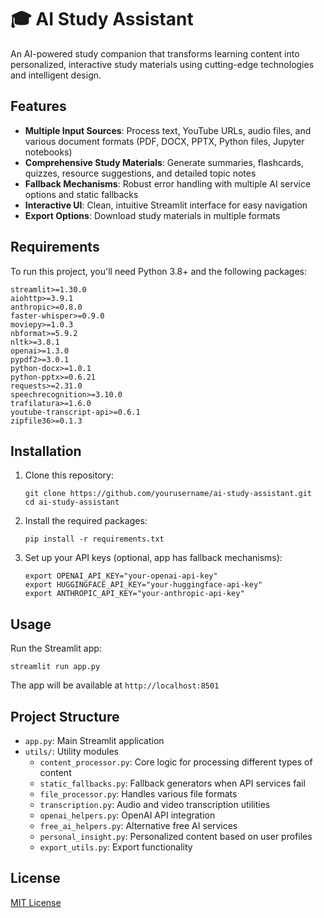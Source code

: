 # 🎓 AI Study Assistant

An AI-powered study companion that transforms learning content into personalized, interactive study materials using cutting-edge technologies and intelligent design.

## Features

- **Multiple Input Sources**: Process text, YouTube URLs, audio files, and various document formats (PDF, DOCX, PPTX, Python files, Jupyter notebooks)
- **Comprehensive Study Materials**: Generate summaries, flashcards, quizzes, resource suggestions, and detailed topic notes
- **Fallback Mechanisms**: Robust error handling with multiple AI service options and static fallbacks
- **Interactive UI**: Clean, intuitive Streamlit interface for easy navigation
- **Export Options**: Download study materials in multiple formats

## Requirements

To run this project, you'll need Python 3.8+ and the following packages:

```
streamlit>=1.30.0
aiohttp>=3.9.1
anthropic>=0.8.0
faster-whisper>=0.9.0
moviepy>=1.0.3
nbformat>=5.9.2
nltk>=3.8.1
openai>=1.3.0
pypdf2>=3.0.1
python-docx>=1.0.1
python-pptx>=0.6.21
requests>=2.31.0
speechrecognition>=3.10.0
trafilatura>=1.6.0
youtube-transcript-api>=0.6.1
zipfile36>=0.1.3
```

## Installation

1. Clone this repository:
   ```
   git clone https://github.com/yourusername/ai-study-assistant.git
   cd ai-study-assistant
   ```

2. Install the required packages:
   ```
   pip install -r requirements.txt
   ```

3. Set up your API keys (optional, app has fallback mechanisms):
   ```
   export OPENAI_API_KEY="your-openai-api-key"
   export HUGGINGFACE_API_KEY="your-huggingface-api-key"
   export ANTHROPIC_API_KEY="your-anthropic-api-key"
   ```

## Usage

Run the Streamlit app:
```
streamlit run app.py
```

The app will be available at `http://localhost:8501`

## Project Structure

- `app.py`: Main Streamlit application
- `utils/`: Utility modules
  - `content_processor.py`: Core logic for processing different types of content
  - `static_fallbacks.py`: Fallback generators when API services fail
  - `file_processor.py`: Handles various file formats
  - `transcription.py`: Audio and video transcription utilities
  - `openai_helpers.py`: OpenAI API integration
  - `free_ai_helpers.py`: Alternative free AI services
  - `personal_insight.py`: Personalized content based on user profiles
  - `export_utils.py`: Export functionality

## License

[MIT License](LICENSE)